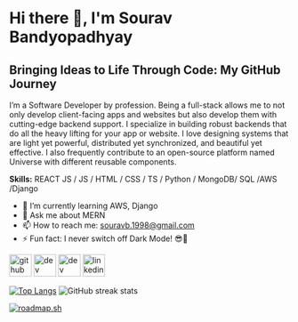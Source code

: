 # Hi there 👋, I'm Sourav Bandyopadhyay

## Bringing Ideas to Life Through Code: My GitHub Journey

I’m a Software Developer by profession. Being a full-stack allows me to not only develop client-facing apps and websites but also develop them with cutting-edge backend support. I specialize in building robust backends that do all the heavy lifting for your app or website. I love designing systems that are light yet powerful, distributed yet synchronized, and beautiful yet effective. I also frequently contribute to an open-source platform named Universe with different reusable components.

**Skills:** REACT JS / JS / HTML / CSS / TS / Python / MongoDB/ SQL /AWS /Django

- 🌱 I’m currently learning AWS, Django 
- 💬 Ask me about MERN 
- 📫 How to reach me: [souravb.1998@gmail.com](mailto:souravb.1998@gmail.com)
- ⚡ Fun fact: I never switch off Dark Mode! 😎🌙 

[<img src='https://cdn.jsdelivr.net/npm/simple-icons@3.0.1/icons/github.svg' alt='github' height='40'>](https://github.com/SouravBandyopadhyay)  [<img src='https://cdn.jsdelivr.net/npm/simple-icons@3.0.1/icons/dev-dot-to.svg' alt='dev' height='40'>](https://dev.to/souravbandyopadhyay)  [<img src='https://cdn.jsdelivr.net/npm/simple-icons@3.0.1/icons/hashnode.svg' alt='dev' height='40'>](https://souravdev98.hashnode.dev/)  [<img src='https://cdn.jsdelivr.net/npm/simple-icons@3.0.1/icons/linkedin.svg' alt='linkedin' height='40'>](https://www.linkedin.com/in/souravbandyopadhyay/)  

[![Top Langs](https://github-readme-stats.vercel.app/api/top-langs/?username=SouravBandyopadhyay&theme=dark&layout=compact)](https://github.com/anuraghazra/github-readme-stats&theme=dark)
![GitHub streak stats](https://streak-stats.demolab.com/?user=SouravBandyopadhyay&theme=dark)  

[![roadmap.sh](https://roadmap.sh/card/wide/6635c3aa96279862ae99ad95?variant=dark)](https://roadmap.sh)
